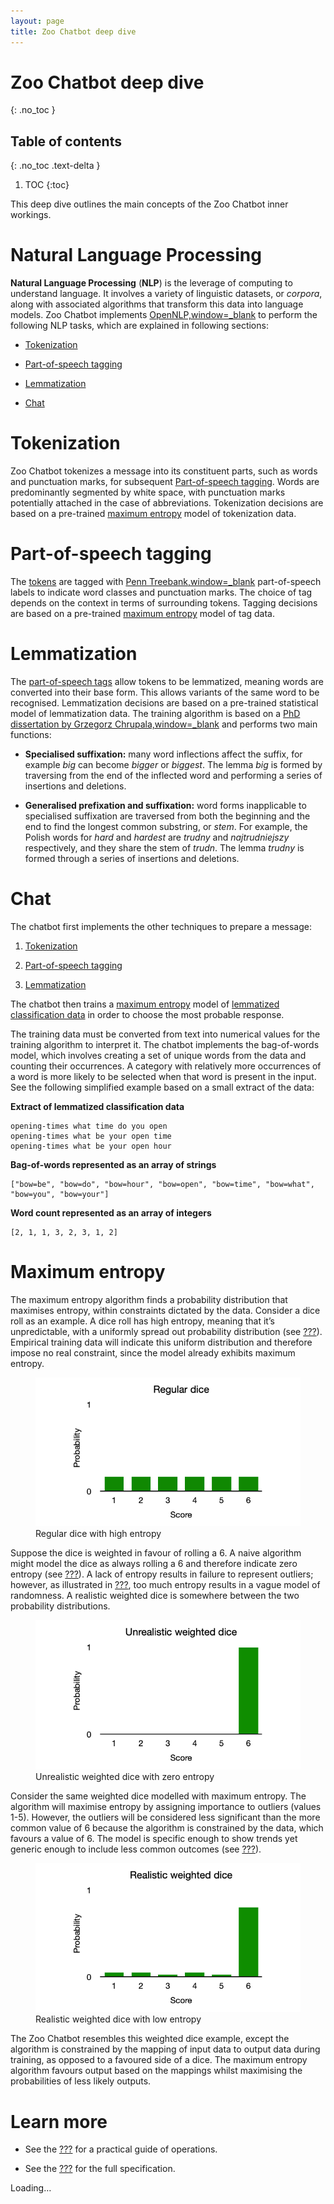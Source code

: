 ```yaml
---
layout: page
title: Zoo Chatbot deep dive
---
```


# Zoo Chatbot deep dive
{: .no_toc }

## Table of contents
{: .no_toc .text-delta }

1. TOC
{:toc}

This deep dive outlines the main concepts of the Zoo Chatbot inner
workings.

# Natural Language Processing

**Natural Language Processing** (**NLP**) is the leverage of computing
to understand language. It involves a variety of linguistic datasets, or
*corpora*, along with associated algorithms that transform this data
into language models. Zoo Chatbot implements
[OpenNLP,window=\_blank](https://opennlp.apache.org) to perform the
following NLP tasks, which are explained in following sections:

-   [Tokenization](#_tokenization)

-   [Part-of-speech tagging](#_part_of_speech_tagging)

-   [Lemmatization](#_lemmatization)

-   [Chat](#_chat)

# Tokenization

Zoo Chatbot tokenizes a message into its constituent parts, such as
words and punctuation marks, for subsequent [Part-of-speech
tagging](#_part_of_speech_tagging). Words are predominantly segmented by
white space, with punctuation marks potentially attached in the case of
abbreviations. Tokenization decisions are based on a pre-trained
[maximum entropy](#_maximum_entropy) model of tokenization data.

# Part-of-speech tagging

The [tokens](#_tokenization) are tagged with [Penn
Treebank,window=\_blank](https://www.ling.upenn.edu/courses/Fall_2003/ling001/penn_treebank_pos.html)
part-of-speech labels to indicate word classes and punctuation marks.
The choice of tag depends on the context in terms of surrounding tokens.
Tagging decisions are based on a pre-trained [maximum
entropy](#_maximum_entropy) model of tag data.

# Lemmatization

The [part-of-speech tags](#_part_of_speech_tagging) allow tokens to be
lemmatized, meaning words are converted into their base form. This
allows variants of the same word to be recognised. Lemmatization
decisions are based on a pre-trained statistical model of lemmatization
data. The training algorithm is based on a [PhD dissertation by Grzegorz
Chrupala,window=\_blank](https://grzegorz.chrupala.me/papers/phd-single.pdf)
and performs two main functions:

-   **Specialised suffixation:** many word inflections affect the
    suffix, for example *big* can become *bigger* or *biggest*. The
    lemma *big* is formed by traversing from the end of the inflected
    word and performing a series of insertions and deletions.

-   **Generalised prefixation and suffixation:** word forms inapplicable
    to specialised suffixation are traversed from both the beginning and
    the end to find the longest common substring, or *stem*. For
    example, the Polish words for *hard* and *hardest* are *trudny* and
    *najtrudniejszy* respectively, and they share the stem of *trudn*.
    The lemma *trudny* is formed through a series of insertions and
    deletions.

# Chat

The chatbot first implements the other techniques to prepare a message:

1.  [Tokenization](#_tokenization)

2.  [Part-of-speech tagging](#_part_of_speech_tagging)

3.  [Lemmatization](#_lemmatization)

The chatbot then trains a [maximum entropy](#_maximum_entropy) model of
[lemmatized classification
data](#tutorial/list-lemmatized-classification-data.adoc) in order to
choose the most probable response.

The training data must be converted from text into numerical values for
the training algorithm to interpret it. The chatbot implements the
bag-of-words model, which involves creating a set of unique words from
the data and counting their occurrences. A category with relatively more
occurrences of a word is more likely to be selected when that word is
present in the input. See the following simplified example based on a
small extract of the data:

**Extract of lemmatized classification data**

    opening-times what time do you open
    opening-times what be your open time
    opening-times what be your open hour

**Bag-of-words represented as an array of strings**

    ["bow=be", "bow=do", "bow=hour", "bow=open", "bow=time", "bow=what", "bow=you", "bow=your"]

**Word count represented as an array of integers**

    [2, 1, 1, 3, 2, 3, 1, 2]

# Maximum entropy

The maximum entropy algorithm finds a probability distribution that
maximises entropy, within constraints dictated by the data. Consider a
dice roll as an example. A dice roll has high entropy, meaning that it’s
unpredictable, with a uniformly spread out probability distribution (see
[???](#regular-dice-diagram)). Empirical training data will indicate
this uniform distribution and therefore impose no real constraint, since
the model already exhibits maximum entropy.

<figure>
<img src="regular-dice-green.png" alt="#regular-dice-diagram" />
<figcaption>Regular dice with high entropy</figcaption>
</figure>

Suppose the dice is weighted in favour of rolling a 6. A naive algorithm
might model the dice as always rolling a 6 and therefore indicate zero
entropy (see [???](#unrealistic-weighted-dice-diagram)). A lack of
entropy results in failure to represent outliers; however, as
illustrated in [???](#regular-dice-diagram), too much entropy results in
a vague model of randomness. A realistic weighted dice is somewhere
between the two probability distributions.

<figure>
<img src="unrealistic-weighted-dice-green.png"
alt="#unrealistic-weighted-dice-diagram" />
<figcaption>Unrealistic weighted dice with zero entropy</figcaption>
</figure>

Consider the same weighted dice modelled with maximum entropy. The
algorithm will maximise entropy by assigning importance to outliers
(values 1-5). However, the outliers will be considered less significant
than the more common value of 6 because the algorithm is constrained by
the data, which favours a value of 6. The model is specific enough to
show trends yet generic enough to include less common outcomes (see
[???](#realistic-weighted-dice-diagram)).

<figure>
<img src="realistic-weighted-dice-green.png"
alt="#realistic-weighted-dice-diagram" />
<figcaption>Realistic weighted dice with low entropy</figcaption>
</figure>

The Zoo Chatbot resembles this weighted dice example, except the
algorithm is constrained by the mapping of input data to output data
during training, as opposed to a favoured side of a dice. The maximum
entropy algorithm favours output based on the mappings whilst maximising
the probabilities of less likely outputs.

# Learn more

-   See the [???](#tutorial/chat-tutorial.adoc) for a practical guide of
    operations.

-   See the [???](#intro-component::api-spec.adoc) for the full
    specification.

Loading…
